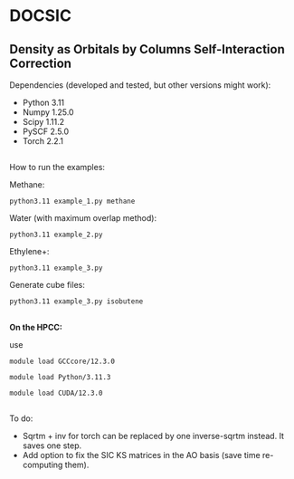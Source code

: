 # DOCSIC
## Density as Orbitals by Columns Self-Interaction Correction 

Dependencies (developed and tested, but other versions might work):

- Python 3.11
- Numpy 1.25.0
- Scipy 1.11.2
- PySCF 2.5.0
- Torch 2.2.1


##

How to run the examples:

Methane:
```
python3.11 example_1.py methane
```
Water (with maximum overlap method):
```
python3.11 example_2.py
```
Ethylene+:
```
python3.11 example_3.py
```
Generate cube files:
```
python3.11 example_3.py isobutene
```
##

**On the HPCC:**

use

```
module load GCCcore/12.3.0
```

```
module load Python/3.11.3
```

```
module load CUDA/12.3.0
```

##
To do:

- Sqrtm + inv for torch can be replaced by one inverse-sqrtm instead. It saves one step.
- Add option to fix the SIC KS matrices in the AO basis (save time re-computing them).    
  
